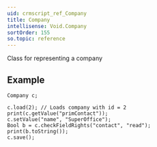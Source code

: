 ```yaml
---
uid: crmscript_ref_Company
title: Company
intellisense: Void.Company
sortOrder: 155
so.topic: reference
---
```


Class for representing a company



## Example


    Company c;
    
    c.load(2); // Loads company with id = 2
    print(c.getValue("primContact"));
    c.setValue("name", "SuperOffice");
    Bool b = c.checkFieldRights("contact", "read");
    print(b.toString());
    c.save();

